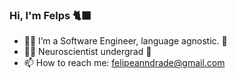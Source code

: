 ### Hi, I'm Felps 🐈‍⬛

- 👨‍💻 I’m a Software Engineer, language agnostic. 🐊
- 🧑‍🔬 Neuroscientist undergrad 🧠
- 📫 How to reach me: felipeanndrade@gmail.com
